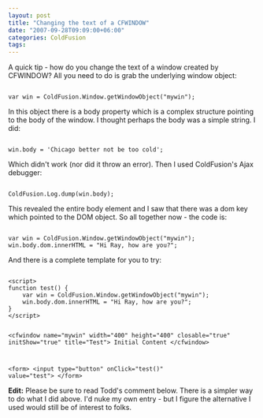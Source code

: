 ```yaml
---
layout: post
title: "Changing the text of a CFWINDOW"
date: "2007-09-28T09:09:00+06:00"
categories: ColdFusion 
tags: 
---
```


A quick tip - how do you change the text of a window created by CFWINDOW? All you need to do is grab the underlying window object:

<code>
var win = ColdFusion.Window.getWindowObject("mywin");
</code>

In this object there is a body property which is a complex structure pointing to the body of the window. I thought perhaps the body was a simple string. I did:

<code>
win.body = 'Chicago better not be too cold';
</code>

Which didn't work (nor did it throw an error). Then I used ColdFusion's Ajax debugger:

<code>
ColdFusion.Log.dump(win.body);
</code>

This revealed the entire body element and I saw that there was a dom key which pointed to the DOM object. So all together now - the code is:

<code>
var win = ColdFusion.Window.getWindowObject("mywin");
win.body.dom.innerHTML = "Hi Ray, how are you?";
</code>

And there is a complete template for you to try:

<code>
&lt;script&gt;
function test() {
	var win = ColdFusion.Window.getWindowObject("mywin");
	win.body.dom.innerHTML = "Hi Ray, how are you?";
}
&lt;/script&gt;


&lt;cfwindow name="mywin" width="400" height="400" closable="true" initShow="true" title="Test"&gt;
Initial Content
&lt;/cfwindow&gt;

&lt;form&gt;
&lt;input type="button" onClick="test()" value="test"&gt;
&lt;/form&gt;
</code>

<b>Edit:</b> Please be sure to read Todd's comment below. There is a simpler way to do what I did above. I'd nuke my own entry - but I figure the alternative I used would still be of interest to folks.
